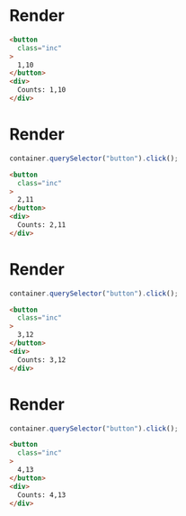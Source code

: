 # Render
```html
<button
  class="inc"
>
  1,10
</button>
<div>
  Counts: 1,10
</div>
```


# Render
```js
container.querySelector("button").click();
```
```html
<button
  class="inc"
>
  2,11
</button>
<div>
  Counts: 2,11
</div>
```


# Render
```js
container.querySelector("button").click();
```
```html
<button
  class="inc"
>
  3,12
</button>
<div>
  Counts: 3,12
</div>
```


# Render
```js
container.querySelector("button").click();
```
```html
<button
  class="inc"
>
  4,13
</button>
<div>
  Counts: 4,13
</div>
```
